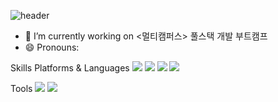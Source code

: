 
![header](https://capsule-render.vercel.app/api?type=slice&color=gradient&height=200&section=footer&text=Dev_SeungMin&fontSize=100)


- 🔭 I’m currently working on <멀티캠퍼스> 풀스택 개발 부트캠프
- 😄 Pronouns: 

Skills
Platforms & Languages
<img src="https://img.shields.io/badge/Java-007396?style=flat-square&logo=Java&logoColor=white"/>
<img src="https://img.shields.io/badge/JavaScript-F7DF1E?style=flat-square&logo=JavaScript&logoColor=white"/>
<img src="https://img.shields.io/badge/mysql-4479A1?style=flat-square&logo=Java&logoColor=white"/>
<img src="https://img.shields.io/badge/Java-007396?style=flat-square&logo=JAVA&logoColor=white"/>

Tools
<img src="https://img.shields.io/badge/Figma-F24E1E?style=flat-square&logo=JAVA&logoColor=white"/>
<img src="https://img.shields.io/badge/GitHub-181717?style=flat-square&logo=JAVA&logoColor=white"/>
